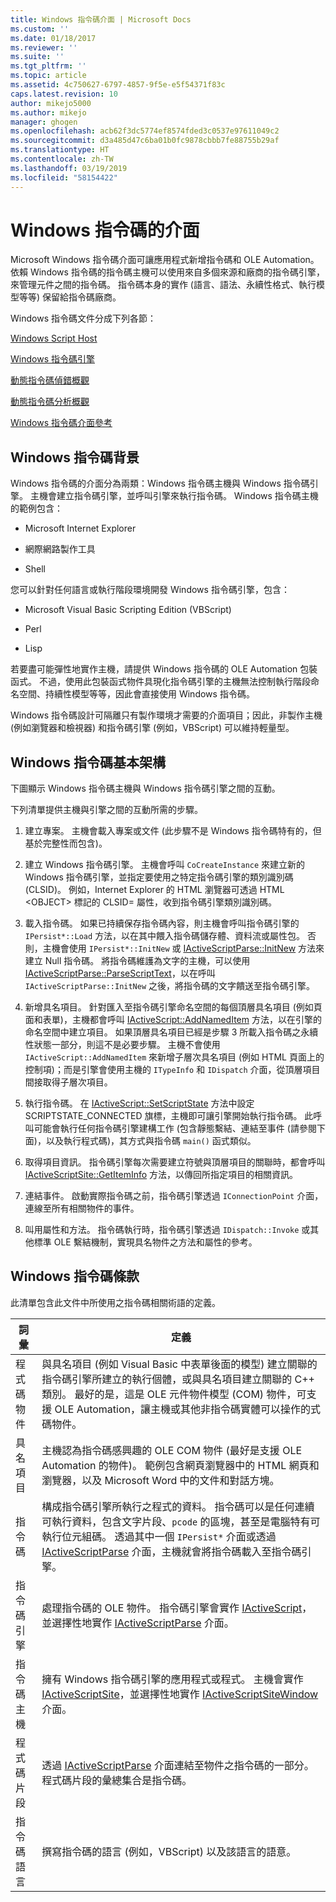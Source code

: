 ```yaml
---
title: Windows 指令碼介面 | Microsoft Docs
ms.custom: ''
ms.date: 01/18/2017
ms.reviewer: ''
ms.suite: ''
ms.tgt_pltfrm: ''
ms.topic: article
ms.assetid: 4c750627-6797-4857-9f5e-e5f54371f83c
caps.latest.revision: 10
author: mikejo5000
ms.author: mikejo
manager: ghogen
ms.openlocfilehash: acb62f3dc5774ef8574fded3c0537e97611049c2
ms.sourcegitcommit: d3a485d47c6ba01b0fc9878cbbb7fe88755b29af
ms.translationtype: HT
ms.contentlocale: zh-TW
ms.lasthandoff: 03/19/2019
ms.locfileid: "58154422"
---
```

# <a name="windows-script-interfaces"></a>Windows 指令碼的介面

Microsoft Windows 指令碼介面可讓應用程式新增指令碼和 OLE Automation。 依賴 Windows 指令碼的指令碼主機可以使用來自多個來源和廠商的指令碼引擎，來管理元件之間的指令碼。 指令碼本身的實作 (語言、語法、永續性格式、執行模型等等) 保留給指令碼廠商。

Windows 指令碼文件分成下列各節：

[Windows Script Host](../winscript/windows-script-hosts.md)

[Windows 指令碼引擎](../winscript/windows-script-engines.md)

[動態指令碼偵錯概觀](../winscript/active-script-debugging-overview.md)

[動態指令碼分析概觀](../winscript/active-script-profiling-overview.md)

[Windows 指令碼介面參考](../winscript/reference/windows-script-interfaces-reference.md)

## <a name="windows-script-background"></a>Windows 指令碼背景

Windows 指令碼的介面分為兩類：Windows 指令碼主機與 Windows 指令碼引擎。 主機會建立指令碼引擎，並呼叫引擎來執行指令碼。 Windows 指令碼主機的範例包含：

- Microsoft Internet Explorer

- 網際網路製作工具

- Shell

您可以針對任何語言或執行階段環境開發 Windows 指令碼引擎，包含：

- Microsoft Visual Basic Scripting Edition (VBScript)

- Perl

- Lisp

若要盡可能彈性地實作主機，請提供 Windows 指令碼的 OLE Automation 包裝函式。 不過，使用此包裝函式物件具現化指令碼引擎的主機無法控制執行階段命名空間、持續性模型等等，因此會直接使用 Windows 指令碼。

Windows 指令碼設計可隔離只有製作環境才需要的介面項目；因此，非製作主機 (例如瀏覽器和檢視器) 和指令碼引擎 (例如，VBScript) 可以維持輕量型。

## <a name="windows-script-basic-architecture"></a>Windows 指令碼基本架構

下圖顯示 Windows 指令碼主機與 Windows 指令碼引擎之間的互動。

下列清單提供主機與引擎之間的互動所需的步驟。

1.  建立專案。 主機會載入專案或文件  (此步驟不是 Windows 指令碼特有的，但基於完整性而包含)。

2.  建立 Windows 指令碼引擎。 主機會呼叫 `CoCreateInstance` 來建立新的 Windows 指令碼引擎，並指定要使用之特定指令碼引擎的類別識別碼 (CLSID)。 例如，Internet Explorer 的 HTML 瀏覽器可透過 HTML \<OBJECT> 標記的 CLSID= 屬性，收到指令碼引擎類別識別碼。

3.  載入指令碼。 如果已持續保存指令碼內容，則主機會呼叫指令碼引擎的 `IPersist*::Load` 方法，以在其中餵入指令碼儲存體、資料流或屬性包。 否則，主機會使用 `IPersist*::InitNew` 或 [IActiveScriptParse::InitNew](../winscript/reference/iactivescriptparse-initnew.md) 方法來建立 Null 指令碼。 將指令碼維護為文字的主機，可以使用 [IActiveScriptParse::ParseScriptText](../winscript/reference/iactivescriptparse-parsescripttext.md)，以在呼叫 `IActiveScriptParse::InitNew` 之後，將指令碼的文字饋送至指令碼引擎。

4.  新增具名項目。 針對匯入至指令碼引擎命名空間的每個頂層具名項目 (例如頁面和表單)，主機都會呼叫 [IActiveScript::AddNamedItem](../winscript/reference/iactivescript-addnameditem.md) 方法，以在引擎的命名空間中建立項目。 如果頂層具名項目已經是步驟 3 所載入指令碼之永續性狀態一部分，則這不是必要步驟。 主機不會使用 `IActiveScript::AddNamedItem` 來新增子層次具名項目 (例如 HTML 頁面上的控制項)；而是引擎會使用主機的 `ITypeInfo` 和 `IDispatch` 介面，從頂層項目間接取得子層次項目。

5.  執行指令碼。 在 [IActiveScript::SetScriptState](../winscript/reference/iactivescript-setscriptstate.md) 方法中設定 SCRIPTSTATE_CONNECTED 旗標，主機即可讓引擎開始執行指令碼。 此呼叫可能會執行任何指令碼引擎建構工作 (包含靜態繫結、連結至事件 (請參閱下面)，以及執行程式碼)，其方式與指令碼 `main()` 函式類似。

6.  取得項目資訊。 指令碼引擎每次需要建立符號與頂層項目的關聯時，都會呼叫 [IActiveScriptSite::GetItemInfo](../winscript/reference/iactivescriptsite-getiteminfo.md) 方法，以傳回所指定項目的相關資訊。

7.  連結事件。 啟動實際指令碼之前，指令碼引擎透過 `IConnectionPoint` 介面，連線至所有相關物件的事件。

8.  叫用屬性和方法。 指令碼執行時，指令碼引擎透過 `IDispatch::Invoke` 或其他標準 OLE 繫結機制，實現具名物件之方法和屬性的參考。

## <a name="windows-script-terms"></a>Windows 指令碼條款

此清單包含此文件中所使用之指令碼相關術語的定義。

|詞彙|定義|
|----------|----------------|
|程式碼物件|與具名項目 (例如 Visual Basic 中表單後面的模型) 建立關聯的指令碼引擎所建立的執行個體，或與具名項目建立關聯的 C++ 類別。 最好的是，這是 OLE 元件物件模型 (COM) 物件，可支援 OLE Automation，讓主機或其他非指令碼實體可以操作的式碼物件。|
|具名項目|主機認為指令碼感興趣的 OLE COM 物件 (最好是支援 OLE Automation 的物件)。 範例包含網頁瀏覽器中的 HTML 網頁和瀏覽器，以及 Microsoft Word 中的文件和對話方塊。|
|指令碼|構成指令碼引擎所執行之程式的資料。 指令碼可以是任何連續可執行資料，包含文字片段、`pcode` 的區塊，甚至是電腦特有可執行位元組碼。 透過其中一個 `IPersist*` 介面或透過 [IActiveScriptParse](../winscript/reference/iactivescriptparse.md) 介面，主機就會將指令碼載入至指令碼引擎。|
|指令碼引擎|處理指令碼的 OLE 物件。 指令碼引擎會實作 [IActiveScript](../winscript/reference/iactivescript.md)，並選擇性地實作 [IActiveScriptParse](../winscript/reference/iactivescriptparse.md) 介面。|
|指令碼主機|擁有 Windows 指令碼引擎的應用程式或程式。 主機會實作 [IActiveScriptSite](../winscript/reference/iactivescriptsite.md)，並選擇性地實作 [IActiveScriptSiteWindow](../winscript/reference/iactivescriptsitewindow.md) 介面。|
|程式碼片段|透過 [IActiveScriptParse](../winscript/reference/iactivescriptparse.md) 介面連結至物件之指令碼的一部分。 程式碼片段的彙總集合是指令碼。|
|指令碼語言|撰寫指令碼的語言 (例如，VBScript) 以及該語言的語意。|